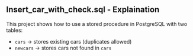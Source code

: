 ## Insert_car_with_check.sql - Explaination

This project shows how to use a stored procedure in PostgreSQL with two tables:  
- `cars` → stores existing cars (duplicates allowed)  
- `newcars` → stores cars not found in `cars`  
